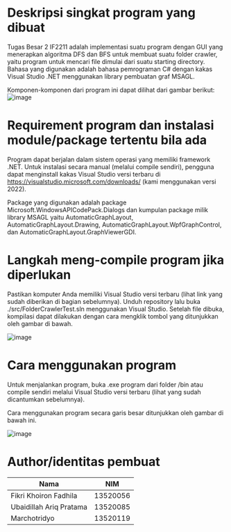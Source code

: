 # Deskripsi singkat program yang dibuat

Tugas Besar 2 IF2211 adalah implementasi suatu program dengan GUI yang menerapkan algoritma DFS dan BFS untuk membuat suatu folder crawler, yaitu program untuk mencari file dimulai dari suatu starting directory.
Bahasa yang digunakan adalah bahasa pemrograman C# dengan kakas Visual Studio .NET menggunakan library pembuatan graf MSAGL.

Komponen-komponen dari program ini dapat dilihat dari gambar berikut:
![image](https://user-images.githubusercontent.com/29671825/160084165-84b57538-f313-4538-8a3e-4e349bd8e766.png)

# Requirement program dan instalasi module/package tertentu bila ada

Program dapat berjalan dalam sistem operasi yang memiliki framework .NET. Untuk instalasi secara manual (melalui compile sendiri), pengguna dapat menginstall kakas Visual Studio versi terbaru di https://visualstudio.microsoft.com/downloads/ (kami menggunakan versi 2022).

Package yang digunakan adalah package Microsoft.WindowsAPICodePack.Dialogs dan kumpulan package milik library MSAGL yaitu AutomaticGraphLayout, AutomaticGraphLayout.Drawing, AutomaticGraphLayout.WpfGraphControl, dan AutomaticGraphLayout.GraphViewerGDI.

# Langkah meng-compile program jika diperlukan

Pastikan komputer Anda memiliki Visual Studio versi terbaru (lihat link yang sudah diberikan di bagian sebelumnya). Unduh repository lalu buka ./src/FolderCrawlerTest.sln menggunakan Visual Studio. Setelah file dibuka, kompilasi dapat dilakukan dengan cara mengklik tombol yang ditunjukkan oleh gambar di bawah.

![image](https://user-images.githubusercontent.com/29671825/160085538-28622d59-36be-40c5-91ad-a0c65609a5b7.png)

# Cara menggunakan program

Untuk menjalankan program, buka .exe program dari folder /bin atau compile sendiri melalui Visual Studio versi terbaru (lihat yang sudah dicantumkan sebelumnya).

Cara menggunakan program secara garis besar ditunjukkan oleh gambar di bawah ini.

![image](https://user-images.githubusercontent.com/29671825/160086153-2c5515bb-1c6d-44b8-9aac-23a0ff22221f.png)

# Author/identitas pembuat

| Nama                    | NIM      |
| ----------------------- | -------- |
| Fikri Khoiron Fadhila   | 13520056 |
| Ubaidillah Ariq Pratama | 13520085 |
| Marchotridyo            | 13520119 |
